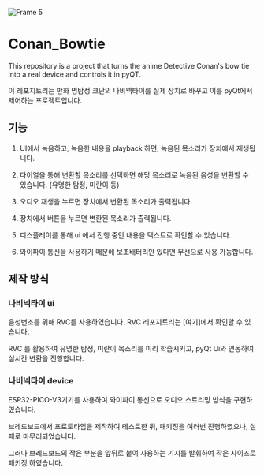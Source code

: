 ![Frame 5](https://github.com/jyoovision/Conan_Bowtie/assets/93302433/81b63c61-b047-47a8-a221-8786467fc21c)

# Conan_Bowtie
This repository is a project that turns the anime Detective Conan's bow tie into a real device and controls it in pyQT.


이 레포지토리는 만화 명탐정 코난의 나비넥타이를 실제 장치로 바꾸고 이를 pyQt에서 제어하는 ​​프로젝트입니다.


## 기능
1. UI에서 녹음하고, 녹음한 내용을 playback 하면, 녹음된 목소리가 장치에서 재생됩니다.

2. 다이얼을 통해 변환할 목소리를 선택하면 해당 목소리로 녹음된 음성을 변환할 수 있습니다. (유명한 탐정, 미란이 등)

3. 오디오 재생을 누르면 장치에서 변환된 목소리가 출력됩니다.

4. 장치에서 버튼을 누르면 변환된 목소리가 출력됩니다.

5. 디스플레이를 통해 ui 에서 진행 중인 내용을  텍스트로 확인할 수 있습니다. 

6. 와이파이 통신을 사용하기 때문에 보조배터리만 있다면 무선으로 사용 가능합니다.


## 제작 방식

### 나비넥타이 ui  
음성변조를 위해 RVC를 사용하였습니다. RVC 레포지토리는 [여기]에서 확인할 수 있습니다.  

RVC 를 활용하여 유명한 탐정, 미란이 목소리를 미리 학습시키고, pyQt Ui와 연동하여 실시간 변환을 진행합니다.


### 나비넥타이 device  
ESP32-PICO-V3기기를 사용하여 와이파이 통신으로 오디오 스트리밍 방식을 구현하였습니다.

브레드보드에서 프로토타입을 제작하여 테스트한 뒤, 패키징을 여러번 진행하였으나, 실패로 마무리되었습니다.

그러나 브레드보드의 작은 부분을 앞뒤로 붙여 사용하는 기지를 발휘하여 작은 사이즈로 패키징 하였습니다.


